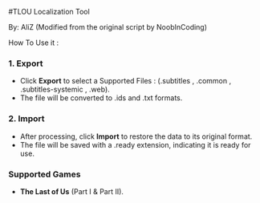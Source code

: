 #TLOU Localization Tool

By: AliZ (Modified from the original script by NoobInCoding) 

How To Use it :

### 1. **Export**  
- Click **Export** to select a  Supported Files : (.subtitles , .common , .subtitles-systemic , .web).  
- The file will be converted to .ids and .txt formats.

### 2. **Import**  
- After processing, click **Import** to restore the data to its original format.  
- The file will be saved with a .ready extension, indicating it is ready for use.


### Supported Games
- **The Last of Us** (Part I & Part II).
